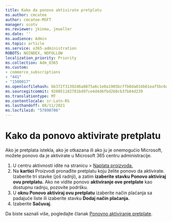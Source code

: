 ```yaml
---
title: Kako da ponovo aktivirate pretplatu
ms.author: cmcatee
author: cmcatee-MSFT
manager: scotv
ms.reviewer: jkinma, jmueller
ms.date: ''
ms.audience: Admin
ms.topic: article
ms.service: o365-administration
ROBOTS: NOINDEX, NOFOLLOW
localization_priority: Priority
ms.collection: Adm_O365
ms.custom:
- commerce_subscriptions
- "441"
- "1500017"
ms.openlocfilehash: bb372f31392d6a8875a6c1e0a1905bcffb0da016b61eaf5bc6dbb2bcbb561a45
ms.sourcegitcommit: 920051182781bd97ce4d4d6fbd268cb37b84d239
ms.translationtype: MT
ms.contentlocale: sr-Latn-RS
ms.lasthandoff: 08/11/2021
ms.locfileid: "57898706"
---
```

# <a name="how-to-reactivate-a-subscription"></a>Kako da ponovo aktivirate pretplatu

Ako je pretplata istekla, ako je otkazana ili ako ju je onemogućio Microsoft, možete ponovo da je aktivirate u Microsoft 365 centru administracije.
  
1. U centru aktivnosti idite na  stranicu \> [Naplata proizvoda.](https://go.microsoft.com/fwlink/p/?linkid=842054)
2. Na **kartici** Proizvodi pronađite pretplatu koju želite ponovo da aktivirate. Izaberite tri stavke (još radnji), a zatim **izaberite stavku Ponovo aktiviraj ovu pretplatu.**
    Ako ne vidite ponovo **aktiviranje ove pretplate** kao dostupnu radnju, pozovite podršku.
3. U **oknu Ponovo aktiviraj ovu pretplatu** izaberite način plaćanja sa padajuće liste ili izaberite stavku **Dodaj način plaćanja.**
4. Izaberite **Sačuvaj**.

Da biste saznali više, pogledajte članak [Ponovno aktiviranje pretplate](https://docs.microsoft.com/microsoft-365/commerce/subscriptions/reactivate-your-subscription).